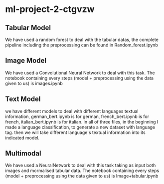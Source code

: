 # ml-project-2-ctgvzw

## Tabular Model
We have used a random forest to deal with the tabular datas, the complete pipeline including the preprocessing can be found in Random_forest.ipynb  

## Image Model
We have used a Convolutional Neural Network to deal with this task. The notebook containing every steps (model + preprocessing using the data given to us) is images.ipynb

## Text Model
we have different models to deal with different languages textual information, german_bert.ipynb is for german, french_bert.ipynb is for french, italian_bert.ipynb is for italian. in all of three files, in the beginning I made a language classification, to generate a new dataset with language tag.
then we will take different language's textual information into its indicated model.
## Multimodal 
We have used a NeuralNetwork to deal with this task taking as input both images and mormalised tabular data. The notebook containing every steps (model + preprocessing using the data given to us) is Image+tabular.ipynb 
